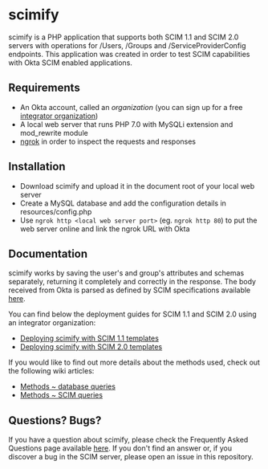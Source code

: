 # scimify
scimify is a PHP application that supports both SCIM 1.1 and SCIM 2.0 servers with operations for /Users, /Groups and /ServiceProviderConfig endpoints. This application was created in order to test SCIM capabilities with Okta SCIM enabled applications.

## Requirements
* An Okta account, called an _organization_ (you can sign up for a free [integrator organization](https://www.okta.com/integrate/signup/))
* A local web server that runs PHP 7.0 with MySQLi extension and mod_rewrite module
* [ngrok](https://ngrok.com/) in order to inspect the requests and responses

## Installation
* Download scimify and upload it in the document root of your local web server
* Create a MySQL database and add the configuration details in resources/config.php
* Use `ngrok http <local web server port>` (eg. `ngrok http 80`) to put the web server online and link the ngrok URL with Okta

## Documentation
scimify works by saving the user's and group's attributes and schemas separately, returning it completely and correctly in the response. The body received from Okta is parsed as defined by SCIM specifications available [here](http://www.simplecloud.info/#Resources).

You can find below the deployment guides for SCIM 1.1 and SCIM 2.0 using an integrator organization:
* [Deploying scimify with SCIM 1.1 templates](https://github.com/dragosgaftoneanu/scimify/wiki/Deploying-scimify-with-SCIM-1.1-templates)
* [Deploying scimify with SCIM 2.0 templates](https://github.com/dragosgaftoneanu/scimify/wiki/Deploying-scimify-with-SCIM-2.0-templates)

If you would like to find out more details about the methods used, check out the following wiki articles:
* [Methods ~ database queries](https://github.com/dragosgaftoneanu/scimify/wiki/Methods-~-database-queries)
* [Methods ~ SCIM queries](https://github.com/dragosgaftoneanu/scimify/wiki/Methods-~-SCIM-queries)

## Questions? Bugs?
If you have a question about scimify, please check the Frequently Asked Questions page available [here](https://github.com/dragosgaftoneanu/scimify/wiki/Frequently-Asked-Questions). 
If you don't find an answer or, if you discover a bug in the SCIM server, please open an issue in this repository.
